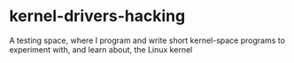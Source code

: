 # kernel-drivers-hacking
A testing space, where I program and write short kernel-space programs to experiment with, and learn about, the Linux kernel
